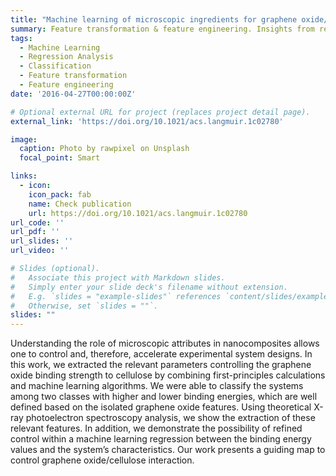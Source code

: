 ```yaml
---
title: "Machine learning of microscopic ingredients for graphene oxide/cellulose interaction"
summary: Feature transformation & feature engineering. Insights from regression and classification models. Data visualization.
tags:
  - Machine Learning
  - Regression Analysis
  - Classification
  - Feature transformation
  - Feature engineering
date: '2016-04-27T00:00:00Z'

# Optional external URL for project (replaces project detail page).
external_link: 'https://doi.org/10.1021/acs.langmuir.1c02780'

image:
  caption: Photo by rawpixel on Unsplash
  focal_point: Smart

links:
  - icon: 
    icon_pack: fab
    name: Check publication
    url: https://doi.org/10.1021/acs.langmuir.1c02780
url_code: ''
url_pdf: ''
url_slides: ''
url_video: ''

# Slides (optional).
#   Associate this project with Markdown slides.
#   Simply enter your slide deck's filename without extension.
#   E.g. `slides = "example-slides"` references `content/slides/example-slides.md`.
#   Otherwise, set `slides = ""`.
slides: ""
---
```


Understanding the role of microscopic attributes in nanocomposites allows one to control and, therefore, accelerate experimental system designs. In this work, we extracted the relevant parameters controlling the graphene oxide binding strength to cellulose by combining first-principles calculations and machine learning algorithms. We were able to classify the systems among two classes with higher and lower binding energies, which are well defined based on the isolated graphene oxide features. Using theoretical X-ray photoelectron spectroscopy analysis, we show the extraction of these relevant features. In addition, we demonstrate the possibility of refined control within a machine learning regression between the binding energy values and the system’s characteristics. Our work presents a guiding map to control graphene oxide/cellulose interaction.